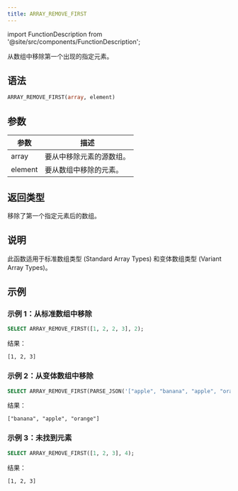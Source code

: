 ```yaml
---
title: ARRAY_REMOVE_FIRST
---
```

import FunctionDescription from '@site/src/components/FunctionDescription';

<FunctionDescription description="引入或更新于：v1.2.762"/>

从数组中移除第一个出现的指定元素。

## 语法

```sql
ARRAY_REMOVE_FIRST(array, element)
```

## 参数

| 参数 | 描述 |
|-----------|-------------|
| array     | 要从中移除元素的源数组。 |
| element   | 要从数组中移除的元素。 |

## 返回类型

移除了第一个指定元素后的数组。

## 说明

此函数适用于标准数组类型 (Standard Array Types) 和变体数组类型 (Variant Array Types)。

## 示例

### 示例 1：从标准数组中移除

```sql
SELECT ARRAY_REMOVE_FIRST([1, 2, 2, 3], 2);
```

结果：

```
[1, 2, 3]
```

### 示例 2：从变体数组中移除

```sql
SELECT ARRAY_REMOVE_FIRST(PARSE_JSON('["apple", "banana", "apple", "orange"]'), 'apple');
```

结果：

```
["banana", "apple", "orange"]
```

### 示例 3：未找到元素

```sql
SELECT ARRAY_REMOVE_FIRST([1, 2, 3], 4);
```

结果：

```
[1, 2, 3]
```